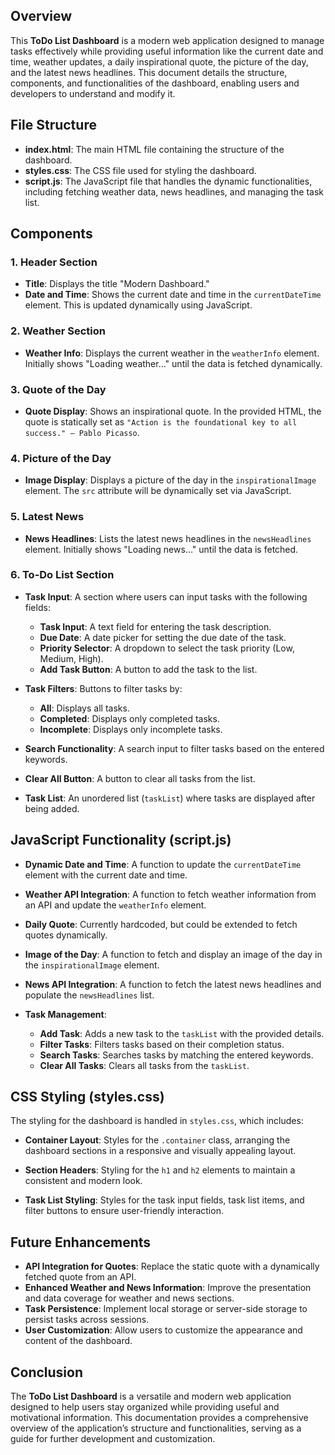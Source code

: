 ## Overview

This **ToDo List Dashboard** is a modern web application designed to manage tasks effectively while providing useful information like the current date and time, weather updates, a daily inspirational quote, the picture of the day, and the latest news headlines. This document details the structure, components, and functionalities of the dashboard, enabling users and developers to understand and modify it.

## File Structure

- **index.html**: The main HTML file containing the structure of the dashboard.
- **styles.css**: The CSS file used for styling the dashboard.
- **script.js**: The JavaScript file that handles the dynamic functionalities, including fetching weather data, news headlines, and managing the task list.

## Components

### 1. Header Section
- **Title**: Displays the title "Modern Dashboard."
- **Date and Time**: Shows the current date and time in the `currentDateTime` element. This is updated dynamically using JavaScript.

### 2. Weather Section
- **Weather Info**: Displays the current weather in the `weatherInfo` element. Initially shows "Loading weather..." until the data is fetched dynamically.

### 3. Quote of the Day
- **Quote Display**: Shows an inspirational quote. In the provided HTML, the quote is statically set as `"Action is the foundational key to all success." — Pablo Picasso`.

### 4. Picture of the Day
- **Image Display**: Displays a picture of the day in the `inspirationalImage` element. The `src` attribute will be dynamically set via JavaScript.

### 5. Latest News
- **News Headlines**: Lists the latest news headlines in the `newsHeadlines` element. Initially shows "Loading news..." until the data is fetched.

### 6. To-Do List Section
- **Task Input**: A section where users can input tasks with the following fields:
  - **Task Input**: A text field for entering the task description.
  - **Due Date**: A date picker for setting the due date of the task.
  - **Priority Selector**: A dropdown to select the task priority (Low, Medium, High).
  - **Add Task Button**: A button to add the task to the list.

- **Task Filters**: Buttons to filter tasks by:
  - **All**: Displays all tasks.
  - **Completed**: Displays only completed tasks.
  - **Incomplete**: Displays only incomplete tasks.

- **Search Functionality**: A search input to filter tasks based on the entered keywords.

- **Clear All Button**: A button to clear all tasks from the list.

- **Task List**: An unordered list (`taskList`) where tasks are displayed after being added.

## JavaScript Functionality (script.js)

- **Dynamic Date and Time**: A function to update the `currentDateTime` element with the current date and time.
  
- **Weather API Integration**: A function to fetch weather information from an API and update the `weatherInfo` element.

- **Daily Quote**: Currently hardcoded, but could be extended to fetch quotes dynamically.

- **Image of the Day**: A function to fetch and display an image of the day in the `inspirationalImage` element.

- **News API Integration**: A function to fetch the latest news headlines and populate the `newsHeadlines` list.

- **Task Management**: 
  - **Add Task**: Adds a new task to the `taskList` with the provided details.
  - **Filter Tasks**: Filters tasks based on their completion status.
  - **Search Tasks**: Searches tasks by matching the entered keywords.
  - **Clear All Tasks**: Clears all tasks from the `taskList`.

## CSS Styling (styles.css)

The styling for the dashboard is handled in `styles.css`, which includes:

- **Container Layout**: Styles for the `.container` class, arranging the dashboard sections in a responsive and visually appealing layout.
  
- **Section Headers**: Styling for the `h1` and `h2` elements to maintain a consistent and modern look.
  
- **Task List Styling**: Styles for the task input fields, task list items, and filter buttons to ensure user-friendly interaction.

## Future Enhancements

- **API Integration for Quotes**: Replace the static quote with a dynamically fetched quote from an API.
- **Enhanced Weather and News Information**: Improve the presentation and data coverage for weather and news sections.
- **Task Persistence**: Implement local storage or server-side storage to persist tasks across sessions.
- **User Customization**: Allow users to customize the appearance and content of the dashboard.

## Conclusion

The **ToDo List Dashboard** is a versatile and modern web application designed to help users stay organized while providing useful and motivational information. This documentation provides a comprehensive overview of the application’s structure and functionalities, serving as a guide for further development and customization.
